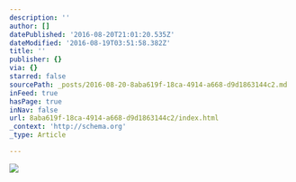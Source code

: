 ```yaml
---
description: ''
author: []
datePublished: '2016-08-20T21:01:20.535Z'
dateModified: '2016-08-19T03:51:58.382Z'
title: ''
publisher: {}
via: {}
starred: false
sourcePath: _posts/2016-08-20-8aba619f-18ca-4914-a668-d9d1863144c2.md
inFeed: true
hasPage: true
inNav: false
url: 8aba619f-18ca-4914-a668-d9d1863144c2/index.html
_context: 'http://schema.org'
_type: Article

---
```

![](https://the-grid-user-content.s3-us-west-2.amazonaws.com/a93ffe7b-b293-40f8-8c28-aa4712ade83c.jpg)
